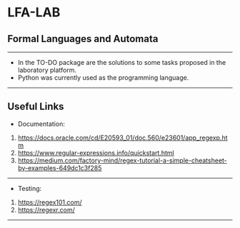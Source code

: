 # LFA-LAB
Formal Languages and Automata
---
---
- In the TO-DO package are the solutions to some tasks proposed in the laboratory platform.
- Python was currently used as the  programming language.
---
Useful Links 
--
- Documentation:

1. https://docs.oracle.com/cd/E20593_01/doc.560/e23601/app_regexp.htm
2. https://www.regular-expressions.info/quickstart.html
3. https://medium.com/factory-mind/regex-tutorial-a-simple-cheatsheet-by-examples-649dc1c3f285
---
- Testing:

1. https://regex101.com/
2. https://regexr.com/
---